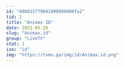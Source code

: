 ```yaml
---
id: "60b015f79b01000096000fa2"
tid: 2
title: "Animax ID"
date: 2021-05-28
slug: "Animax.id"
group: "LiveTV"
stat: 1
iso: "id"
img: "https://tvmu.ga/img/id/Animax.id.png"
---
```

